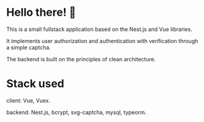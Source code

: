 # Hello there! 👋

This is a small fullstack application based on the Nest.js and Vue libraries.

It implements user authorization and authentication with verification through a simple captcha. 

The backend is built on the principles of clean architecture.

# Stack used

client: Vue, Vuex.

backend: Nest.js, bcrypt, svg-captcha, mysql, typeorm.